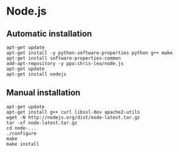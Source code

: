 # Node.js

## Automatic installation

	apt-get update
	apt-get install -y python-software-properties python g++ make
	apt-get install software-properties-common
	add-apt-repository -y ppa:chris-lea/node.js
	apt-get update
	apt-get install nodejs

## Manual installation

	apt-get update
	apt-get install g++ curl libssl-dev apache2-utils
	wget -N http://nodejs.org/dist/node-latest.tar.gz
	tar -xf node-latest.tar.gz
	cd node-...
	./configure
	make
	make install

